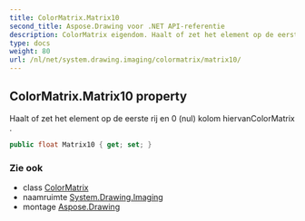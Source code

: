 ```yaml
---
title: ColorMatrix.Matrix10
second_title: Aspose.Drawing voor .NET API-referentie
description: ColorMatrix eigendom. Haalt of zet het element op de eerste rij en 0 nul kolom hiervanColorMatrix .
type: docs
weight: 80
url: /nl/net/system.drawing.imaging/colormatrix/matrix10/
---
```

## ColorMatrix.Matrix10 property

Haalt of zet het element op de eerste rij en 0 (nul) kolom hiervanColorMatrix .

```csharp
public float Matrix10 { get; set; }
```

### Zie ook

* class [ColorMatrix](../)
* naamruimte [System.Drawing.Imaging](../../colormatrix/)
* montage [Aspose.Drawing](../../../)


